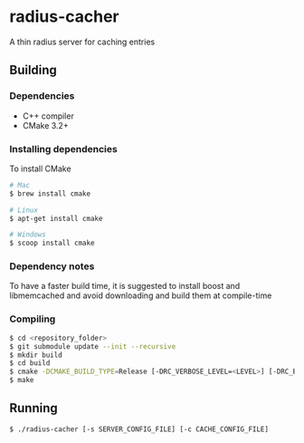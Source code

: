 # radius-cacher
A thin radius server for caching entries

## Building
### Dependencies
* C++ compiler
* CMake 3.2+

### Installing dependencies
To install CMake
```bash
# Mac
$ brew install cmake
```
```bash
# Linux
$ apt-get install cmake
```
```bash
# Windows
$ scoop install cmake
```

### Dependency notes
To have a faster build time, it is suggested to install boost and libmemcached and avoid downloading and build them at compile-time

### Compiling
```bash
$ cd <repository_folder>
$ git submodule update --init --recursive
$ mkdir build
$ cd build
$ cmake -DCMAKE_BUILD_TYPE=Release [-DRC_VERBOSE_LEVEL=<LEVEL>] [-DRC_BUFFER_SIZE=<BUFFER_SIZE>] [-DRC_CALLBACK_COUNT=<CALLBACK_COUNT>] ..
$ make
```

## Running
```bash
$ ./radius-cacher [-s SERVER_CONFIG_FILE] [-c CACHE_CONFIG_FILE]
```
